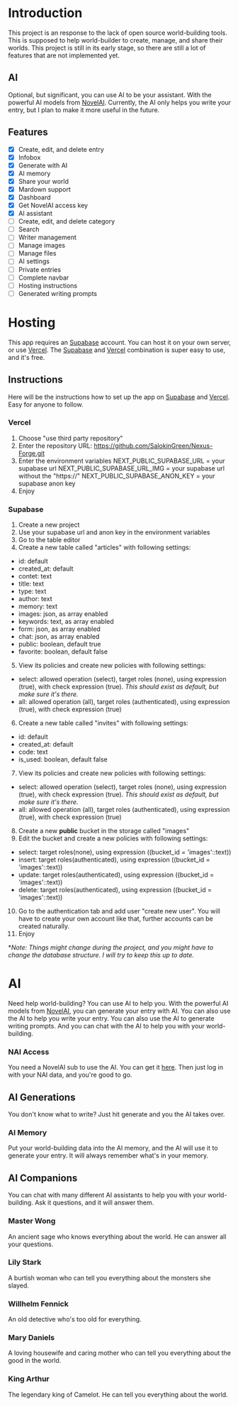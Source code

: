 # Introduction

This project is an response to the lack of open source world-building tools. This is supposed to help world-builder to create, manage, and share their worlds. This project is still in its early stage, so there are still a lot of features that are not implemented yet.

## AI

Optional, but significant, you can use AI to be your assistant. With the powerful AI models from [NovelAI](https//:www.novelai.net). Currently, the AI only helps you write your entry, but I plan to make it more useful in the future.

## Features

- [x] Create, edit, and delete entry
- [x] Infobox
- [x] Generate with AI
- [x] AI memory
- [x] Share your world
- [x] Mardown support
- [x] Dashboard
- [x] Get NovelAI access key
- [x] AI assistant
- [ ] Create, edit, and delete category
- [ ] Search
- [ ] Writer management
- [ ] Manage images
- [ ] Manage files
- [ ] AI settings
- [ ] Private entries
- [ ] Complete navbar
- [ ] Hosting instructions
- [ ] Generated writing prompts

# Hosting

This app requires an [Supabase](https://supabase.com/) account. You can host it on your own server, or use [Vercel](https://vercel.com/). The [Supabase](https://supabase.com/) and [Vercel](https://vercel.com/) combination is super easy to use, and it's free.

## Instructions

Here will be the instructions how to set up the app on [Supabase](https://supabase.com/) and [Vercel](https://vercel.com/). Easy for anyone to follow.

### Vercel

1. Choose "use third party repository"
2. Enter the repository URL: https://github.com/SalokinGreen/Nexus-Forge.git
3. Enter the environment variables
   NEXT_PUBLIC_SUPABASE_URL = your supabase url
   NEXT_PUBLIC_SUPABASE_URL_IMG = your supabase url without the "https://"
   NEXT_PUBLIC_SUPABASE_ANON_KEY = your supabase anon key
4. Enjoy

### Supabase

1. Create a new project
2. Use your supabase url and anon key in the environment variables
3. Go to the table editor
4. Create a new table called "articles" with following settings:

- id: default
- created_at: default
- contet: text
- title: text
- type: text
- author: text
- memory: text
- images: json, as array enabled
- keywords: text, as array enabled
- form: json, as array enabled
- chat: json, as array enabled
- public: boolean, default true
- favorite: boolean, default false

5. View its policies and create new policies with following settings:

- select: allowed operation (select), target roles (none), using expression (true), with check expression (true). _This should exist as default, but make sure it's there._
- all: allowed operation (all), target roles (authenticated), using expression (true), with check expression (true)

6. Create a new table called "invites" with following settings:

- id: default
- created_at: default
- code: text
- is_used: boolean, default false

7. View its policies and create new policies with following settings:

- select: allowed operation (select), target roles (none), using expression (true), with check expression (true). _This should exist as default, but make sure it's there._
- all: allowed operation (all), target roles (authenticated), using expression (true), with check expression (true)

8. Create a new **public** bucket in the storage called "images"
9. Edit the bucket and create a new policies with following settings:

- select: target roles(none), using expression ((bucket_id = 'images'::text))
- insert: target roles(authenticated), using expression ((bucket_id = 'images'::text))
- update: target roles(authenticated), using expression ((bucket_id = 'images'::text))
- delete: target roles(authenticated), using expression ((bucket_id = 'images'::text))

10. Go to the authentication tab and add user "create new user". You will have to create your own account like that, further accounts can be created naturally.
11. Enjoy

\*_Note: Things might change during the project, and you might have to change the database structure. I will try to keep this up to date._

# AI

Need help world-building? You can use AI to help you. With the powerful AI models from [NovelAI](https://www.novelai.net), you can generate your entry with AI. You can also use the AI to help you write your entry. You can also use the AI to generate writing prompts. And you can chat with the AI to help you with your world-building.

### NAI Access

You need a NovelAI sub to use the AI. You can get it [here](https://www.novelai.net/). Then just log in with your NAI data, and you're good to go.

## AI Generations

You don't know what to write? Just hit generate and you the AI takes over.

### AI Memory

Put your world-building data into the AI memory, and the AI will use it to generate your entry. It will always remember what's in your memory.

## AI Companions

You can chat with many different AI assistants to help you with your world-building. Ask it questions, and it will answer them.

### Master Wong

An ancient sage who knows everything about the world. He can answer all your questions.

### Lily Stark

A burtish woman who can tell you everything about the monsters she slayed.

### Willhelm Fennick

An old detective who's too old for everything.

### Mary Daniels

A loving housewife and caring mother who can tell you everything about the good in the world.

### King Arthur

The legendary king of Camelot. He can tell you everything about the world.
